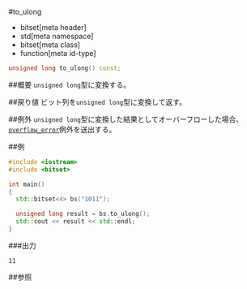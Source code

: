 #to_ulong
* bitset[meta header]
* std[meta namespace]
* bitset[meta class]
* function[meta id-type]

```cpp
unsigned long to_ulong() const;
```

##概要
`unsigned long`型に変換する。


##戻り値
ビット列を`unsigned long`型に変換して返す。


##例外
`unsigned long`型に変換した結果としてオーバーフローした場合、[`overflow_error`](/reference/stdexcept.md)例外を送出する。


##例
```cpp
#include <iostream>
#include <bitset>

int main()
{
  std::bitset<4> bs("1011");

  unsigned long result = bs.to_ulong();
  std::cout << result << std::endl;
}
```

###出力
```
11
```


##参照

